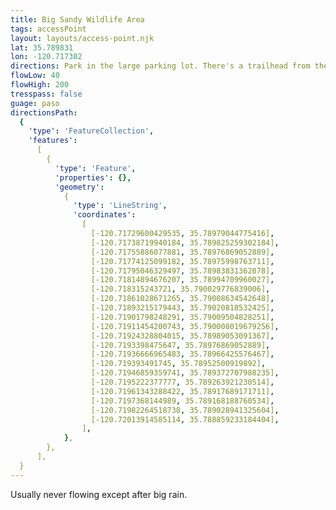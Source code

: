 ```yaml
---
title: Big Sandy Wildlife Area
tags: accessPoint
layout: layouts/access-point.njk
lat: 35.789831
lon: -120.717302
directions: Park in the large parking lot. There's a trailhead from the lot that leads to the river channel
flowLow: 40
flowHigh: 200
tresspass: false
guage: paso
directionsPath:
  {
    'type': 'FeatureCollection',
    'features':
      [
        {
          'type': 'Feature',
          'properties': {},
          'geometry':
            {
              'type': 'LineString',
              'coordinates':
                [
                  [-120.71729600429535, 35.78979044775416],
                  [-120.71738719940184, 35.789825259302184],
                  [-120.71755886077881, 35.78976869052889],
                  [-120.71774125099182, 35.78975998763711],
                  [-120.71795046329497, 35.78983831362878],
                  [-120.71814894676207, 35.78994709960027],
                  [-120.718315243721, 35.790029776839006],
                  [-120.71861028671265, 35.79008634542648],
                  [-120.71893215179443, 35.79020818532425],
                  [-120.71901798248291, 35.79009504828251],
                  [-120.71911454200743, 35.790008019679256],
                  [-120.71924328804015, 35.78989053091367],
                  [-120.7193398475647, 35.78976869052889],
                  [-120.71936666965483, 35.78966425576467],
                  [-120.719393491745, 35.78952500919892],
                  [-120.71946859359741, 35.789372707988235],
                  [-120.7195222377777, 35.789263921230514],
                  [-120.71961343288422, 35.78917689171711],
                  [-120.7197368144989, 35.789168188760534],
                  [-120.71982264518738, 35.789028941325604],
                  [-120.72013914585114, 35.788859233184404],
                ],
            },
        },
      ],
  }
---
```


Usually never flowing except after big rain.
